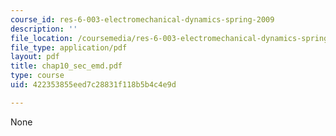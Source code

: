 ```yaml
---
course_id: res-6-003-electromechanical-dynamics-spring-2009
description: ''
file_location: /coursemedia/res-6-003-electromechanical-dynamics-spring-2009/422353855eed7c28831f118b5b4c4e9d_chap10_sec_emd.pdf
file_type: application/pdf
layout: pdf
title: chap10_sec_emd.pdf
type: course
uid: 422353855eed7c28831f118b5b4c4e9d

---
```

None